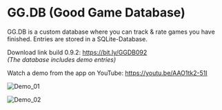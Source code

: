 # GG.DB (Good Game Database)

GG.DB is a custom database where you can track & rate games you have finished.
Entries are stored in a SQLite-Database.

Download link build 0.9.2: https://bit.ly/GGDB092  
*(The database includes demo entries)*

Watch a demo from the app on YouTube: https://youtu.be/AAO1tk2-51I

![Demo_01](https://s20.directupload.net/images/220308/6oeccl8q.png)

![Demo_02](https://s20.directupload.net/images/220308/4lqikotd.png)

